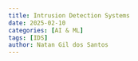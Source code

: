 ```yaml
---
title: Intrusion Detection Systems
date: 2025-02-10
categories: [AI & ML]
tags: [IDS]
author: Natan Gil dos Santos
---
```


